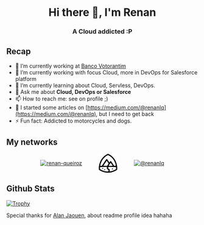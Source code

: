<h1 align="center">Hi there 👋, I'm Renan</h1>
<h3 align="center">A Cloud addicted :P</h3>

## Recap
- 🏢 I’m currently working at [Banco Votorantim](https://www.bv.com.br/)  
- 🔭 I’m currently working with focus Cloud, more in DevOps for Salesforce platform  
- 🌱 I’m currently learning about Cloud, Servless, DevOps.  
- 💬 Ask me about **Cloud, DevOps or Salesforce**  
- 📫 How to reach me: see on profile ;)  
- 📝 I started some articles on [https://medium.com/@renanlq](https://medium.com/@renanlq), but I need to get back   
- ⚡ Fun fact: Addicted to motorcycles and dogs.  

## My networks
<p align="center">
  <a href="https://linkedin.com/in/renanlq" target="blank"><img align="center" src="https://cdn.jsdelivr.net/npm/simple-icons@3.0.1/icons/linkedin.svg" alt="renan-queiroz" height="50" width="50" /></a>&nbsp;&nbsp;&nbsp;&nbsp;&nbsp;&nbsp;&nbsp;&nbsp;&nbsp;&nbsp;
  <a href="https://trailblazer.me/id?uid=renanlq" target="blank"><img align="center" src="https://github.com/alanJaouen/alanJaouen/blob/master/img/trailhead.svg" alt="renanlq" height="50" width="50" /></a>&nbsp;&nbsp;&nbsp;&nbsp;&nbsp;&nbsp;&nbsp;&nbsp;&nbsp;&nbsp;
  <a href="https://medium.com/@renanlq" target="blank"><img align="center" src="https://cdn.jsdelivr.net/npm/simple-icons@3.0.1/icons/medium.svg" alt="@renanlq" height="50" width="50" /></a>
</p>

## Github Stats
[![Trophy](https://github-profile-trophy.vercel.app/?username=renanlq&theme=monokai&column=4&&no-frame=true)](https://github.com/ryo-ma/github-profile-trophy)
</br> 
  
Special thanks for [Alan Jaouen](https://github.com/alanJaouen), about readme profile idea hahaha  
   
